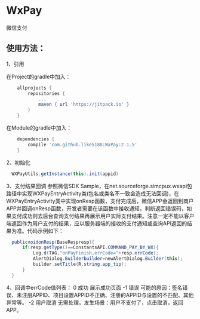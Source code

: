 # WxPay

微信支付

## 使用方法：

1、引用

在Project的gradle中加入：
```groovy
    allprojects {
        repositories {
            ...
            maven { url 'https://jitpack.io' }
        }
    }
```
在Module的gradle中加入：
```groovy
    dependencies {
        compile 'com.github.like5188:WxPay:2.1.5'
    }
```
2、初始化
  ```java
    WXPayUtils.getInstance(this).init(appid)
  ```
3、支付结果回调
  参照微信SDK Sample，在net.sourceforge.simcpux.wxapi包路径中实现WXPayEntryActivity类(包名或类名不一致会造成无法回调)，在WXPayEntryActivity类中实现onResp函数，支付完成后，微信APP会返回到商户APP并回调onResp函数，开发者需要在该函数中接收通知，判断返回错误码，如果支付成功则去后台查询支付结果再展示用户实际支付结果。注意一定不能以客户端返回作为用户支付的结果，应以服务器端的接收的支付通知或查询API返回的结果为准。代码示例如下：
  ```java
    publicvoidonResp(BaseRespresp){
        if(resp.getType()==ConstantsAPI.COMMAND_PAY_BY_WX){
            Log.d(TAG,"onPayFinish,errCode="+resp.errCode);
            AlertDialog.Builderbuilder=newAlertDialog.Builder(this);
            builder.setTitle(R.string.app_tip);
        }
    }
  ```
4、回调中errCode值列表：
    0  成功 展示成功页面
    -1 错误 可能的原因：签名错误、未注册APPID、项目设置APPID不正确、注册的APPID与设置的不匹配、其他异常等。
    -2 用户取消 无需处理。发生场景：用户不支付了，点击取消，返回APP。
